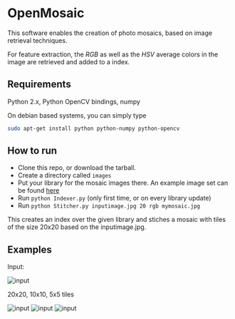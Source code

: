 OpenMosaic
==========

This software enables the creation of photo mosaics, based on image retrieval
techniques.

For feature extraction, the *RGB* as well as the *HSV* average colors in the image
are retrieved and added to a index.


Requirements
------------

Python 2.x, Python OpenCV bindings, numpy

On debian based systems, you can simply type

```sh
sudo apt-get install python python-numpy python-opencv
```

How to run
----------

- Clone this repo, or download the tarball.
- Create a directory called `images`
- Put your library for the mosaic images there. An example image set can be found [here](http://lear.inrialpes.fr/~jegou/data.php)
- Run `python Indexer.py` (only first time, or on every library update)
- Run `python Stitcher.py inputimage.jpg 20 rgb mymosaic.jpg`

This creates an index over the given library and stiches a mosaic with tiles of 
the size 20x20 based on the inputimage.jpg.


Examples
--------

Input:

![input](https://raw.githubusercontent.com/cinemast/OpenMosaic/master/doc/cat.jpg)

20x20, 10x10, 5x5 tiles

![input](https://raw.githubusercontent.com/cinemast/OpenMosaic/master/doc/cat-rgb-20.jpg)
![input](https://raw.githubusercontent.com/cinemast/OpenMosaic/master/doc/cat-rgb-10.jpg)
![input](https://raw.githubusercontent.com/cinemast/OpenMosaic/master/doc/cat-rgb-5.jpg)
